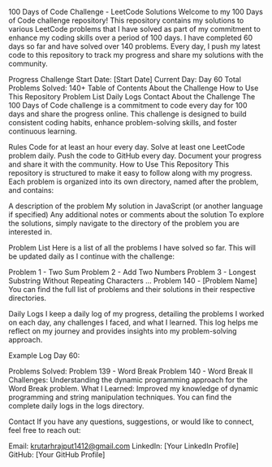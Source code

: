 100 Days of Code Challenge - LeetCode Solutions
Welcome to my 100 Days of Code challenge repository! This repository contains my solutions to various LeetCode problems that I have solved as part of my commitment to enhance my coding skills over a period of 100 days. I have completed 60 days so far and have solved over 140 problems. Every day, I push my latest code to this repository to track my progress and share my solutions with the community.

Progress
Challenge Start Date: [Start Date]
Current Day: Day 60
Total Problems Solved: 140+
Table of Contents
About the Challenge
How to Use This Repository
Problem List
Daily Logs
Contact
About the Challenge
The 100 Days of Code challenge is a commitment to code every day for 100 days and share the progress online. This challenge is designed to build consistent coding habits, enhance problem-solving skills, and foster continuous learning.

Rules
Code for at least an hour every day.
Solve at least one LeetCode problem daily.
Push the code to GitHub every day.
Document your progress and share it with the community.
How to Use This Repository
This repository is structured to make it easy to follow along with my progress. Each problem is organized into its own directory, named after the problem, and contains:

A description of the problem
My solution in JavaScript (or another language if specified)
Any additional notes or comments about the solution
To explore the solutions, simply navigate to the directory of the problem you are interested in.

Problem List
Here is a list of all the problems I have solved so far. This will be updated daily as I continue with the challenge:

Problem 1 - Two Sum
Problem 2 - Add Two Numbers
Problem 3 - Longest Substring Without Repeating Characters
...
Problem 140 - [Problem Name]
You can find the full list of problems and their solutions in their respective directories.

Daily Logs
I keep a daily log of my progress, detailing the problems I worked on each day, any challenges I faced, and what I learned. This log helps me reflect on my journey and provides insights into my problem-solving approach.

Example Log
Day 60:

Problems Solved:
Problem 139 - Word Break
Problem 140 - Word Break II
Challenges:
Understanding the dynamic programming approach for the Word Break problem.
What I Learned:
Improved my knowledge of dynamic programming and string manipulation techniques.
You can find the complete daily logs in the logs directory.

Contact
If you have any questions, suggestions, or would like to connect, feel free to reach out:

Email: krutarhrajput1412@gmail.com
LinkedIn: [Your LinkedIn Profile]
GitHub: [Your GitHub Profile]
